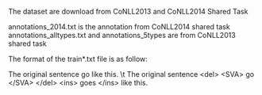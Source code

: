 The dataset are download from CoNLL2013 and CoNLL2014 Shared Task

annotations_2014.txt is the annotation from CoNLL2014 shared task
annotations_alltypes.txt and annotations_5types are from CoNLL2013 shared task

The format of the train*.txt file is as follow:

The original sentence go like this. \t The original sentence \<del\> \<SVA\> go \<\/SVA\> \<\/del\> \<ins\> goes \<\/ins\> like this. 


